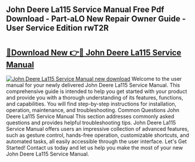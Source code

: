 ## John Deere La115 Service Manual Free Pdf Download - Part-aLO New Repair Owner Guide - User Service Edition rwT2R

# <h2><a href="http://bc33155.oget.top/?id=John+Deere+La115+Service+Manual">🔗Download New 👉🔴 John Deere La115 Service Manual</a></h2>

[![John Deere La115 Service Manual new download](https://i.imgur.com/5g1atiW.png)](http://bc33155.oget.top/?id=John+Deere+La115+Service+Manual)
Welcome to the user manual for your newly delivered John Deere La115 Service Manual. This comprehensive guide is intended to help you get started with your product and provide you with a thorough understanding of its features, functions, and capabilities. You will find step-by-step instructions for installation, operation, maintenance, and troubleshooting. Common Questions John Deere La115 Service Manual This section addresses commonly asked questions and provides helpful troubleshooting tips. John Deere La115 Service Manual offers users an impressive collection of advanced features, such as gesture control, hands-free operation, customizable shortcuts, and automated tasks, all easily accessible through the user interface. Let's Get Started! Contact us today and let us help you make the most of your new John Deere La115 Service Manual.
